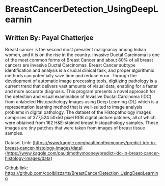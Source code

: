 # BreastCancerDetection_UsingDeepLearnin
## Written By: Payal Chatterjee

Breast cancer is the second most prevalent malignancy among Indian women, and it is on the rise in the country.   Invasive Ductal Carcinoma is one of the most common forms of Breast Cancer and about 80% of all breast cancers are Invasive Ductal Carcinomas. Breast Cancer subtype identification and analysis is a crucial clinical task, and proper algorithmic methods can potentially save time and reduce error.   Through the development of automatic image processing tools, digitizing pathology is a current trend that delivers vast amounts of visual data, enabling for a faster and more accurate diagnosis.   This program presents a novel approach for the detection and visual examination of Invasive Ductal Carcinoma (IDC) from unlabeled Histopathology Images using Deep Learning (DL) which is a representation learning method that is well-suited to image analysis problems in digital pathology. The dataset of the Histopathology images comprises of 277,524 50x50 pixel RGB digital picture patches, all of which were obtained from 162 H&E-stained breast histopathology samples.  These images are tiny patches that were taken from images of breast tissue samples.

Dataset Link: [https://www.kaggle.com/paultimothymooney/predict-idc-in-breast-cancer-histology-images/data](https://www.kaggle.com/paultimothymooney/predict-idc-in-breast-cancer-histology-images/data)

Github link: https://github.com/coolblizzarts/BreastCancerDetection_UsingDeepLearning
